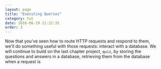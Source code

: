 ```yaml
---
layout: page
title: "Executing Queries"
category: tut
date: 2016-06-19 21:22:35
order: 3
---
```


Now that you've seen how to route HTTP requests and respond to them, we'll do something useful with those requests: interact with a database. We will continue to build on the last chapter project, `quiz`, by storing the questions and answers in a database, retrieving them from the database when a request is
